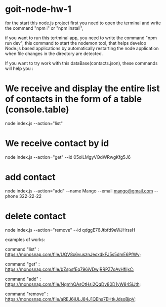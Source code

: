# goit-node-hw-1
for the start this node.js project first you need to open the terminal and write the command "npm i" or "npm install",

if you want to run this tertminal app, you need to write the command "npm run dev", 
this command to start the nodemon tool, that helps develop Node.js based applications by automatically restarting the node application when file changes in the directory are detected.


If you want to try work with this dataBase(contacts.json), these commands will help you :

# We receive and display the entire list of contacts in the form of a table (console.table)
node index.js --action="list"

# We receive contact by id
node index.js --action="get" --id 05olLMgyVQdWRwgKfg5J6

# add contact
node index.js --action="add" --name Mango --email mango@gmail.com --phone 322-22-22

# delete contact
node index.js --action="remove" --id qdggE76Jtbfd9eWJHrssH



examples of works:

command "list" : https://monosnap.com/file/UQV8x6vusznJecxdkFJ5s5dmE6PfWv;

command "get" : https://monosnap.com/file/bZspsfEq796iVDwjRRPZ7oAvHfIjxC;

command "add" : https://monosnap.com/file/NqmhQAsOtHsi2QqDy80D1yW84SiJth;

command "remove" : https://monosnap.com/file/aREJ6iULJ84J1QEhs7EHtkJdsoBjpV;
